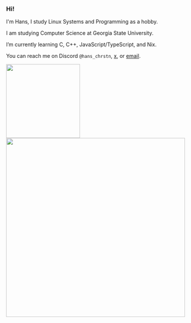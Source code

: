 ### Hi!
I'm Hans, I study Linux Systems and Programming as a hobby.

I am studying Computer Science at Georgia State University.

I’m currently learning C, C++, JavaScript/TypeScript, and Nix.

You can reach me on Discord `@hans_chrstn`, [x](https://x.com/hans_chrstn), or [email](hansestallo@gmail.com).

<a href="https://github.com/anuraghazra/github-readme-stats">
  <img align="center" height=200 src="https://github-readme-stats.vercel.app/api/top-langs/?username=hans-chrstn&layout=compact&theme=github_dark&langs_count=8" >
</a>
<a href="https://github.com/anuraghazra/github-readme-stats">
  <img align="center" width=485 src="https://github-readme-stats.vercel.app/api?username=hans-chrstn&theme=github_dark&count_private=true&show_icons=true" />
</a>
<!---
hans-chrstn/hans-chrstn is a ✨ special ✨ repository because its `README.md` (this file) appears on your GitHub profile.
You can click the Preview link to take a look at your changes.
--->
